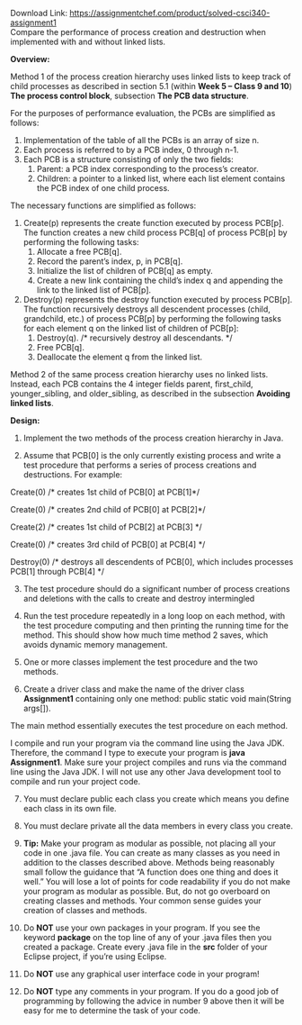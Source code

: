 Download Link: https://assignmentchef.com/product/solved-csci340-assignment1
<br>
Compare the performance of process creation and destruction when implemented with and without linked lists.

<strong>Overview: </strong>

Method 1 of the process creation hierarchy uses linked lists to keep track of child processes as described in section 5.1 (within <strong>Week 5 – Class 9 and 10</strong>) <strong>The process control block</strong>, subsection <strong>The PCB data structure</strong>.




For the purposes of performance evaluation, the PCBs are simplified as follows:

<ol>

 <li>Implementation of the table of all the PCBs is an array of size n.</li>

 <li>Each process is referred to by a PCB index, 0 through n-1.</li>

 <li>Each PCB is a structure consisting of only the two fields:

  <ol>

   <li>Parent: a PCB index corresponding to the process’s creator.</li>

   <li>Children: a pointer to a linked list, where each list element contains the PCB index of one child process.</li>

  </ol></li>

</ol>




The necessary functions are simplified as follows:

<ol>

 <li>Create(p) represents the create function executed by process PCB[p]. The function creates a new child process PCB[q] of process PCB[p] by performing the following tasks:

  <ol>

   <li>Allocate a free PCB[q].</li>

   <li>Record the parent’s index, p, in PCB[q].</li>

   <li>Initialize the list of children of PCB[q] as empty.</li>

   <li>Create a new link containing the child’s index q and appending the link to the linked list of PCB[p].</li>

  </ol></li>

 <li>Destroy(p) represents the destroy function executed by process PCB[p]. The function recursively destroys all descendent processes (child, grandchild, etc.) of process PCB[p] by performing the following tasks for each element q on the linked list of children of PCB[p]:

  <ol>

   <li>Destroy(q). /* recursively destroy all descendants. */</li>

   <li>Free PCB[q].</li>

   <li>Deallocate the element q from the linked list.</li>

  </ol></li>

</ol>




Method 2 of the same process creation hierarchy uses no linked lists.  Instead, each PCB contains the 4 integer fields parent, first_child, younger_sibling, and older_sibling, as described in the subsection <strong>Avoiding linked lists</strong>.







<strong>Design: </strong>




<ol>

 <li>Implement the two methods of the process creation hierarchy in Java.</li>

</ol>




<ol start="2">

 <li>Assume that PCB[0] is the only currently existing process and write a test procedure that performs a series of process creations and destructions. For example:</li>

</ol>

Create(0)   /* creates 1st child of PCB[0] at PCB[1]*/

Create(0)   /* creates 2nd child of PCB[0] at PCB[2]*/

Create(2)   /* creates 1st child of PCB[2] at PCB[3] */

Create(0)   /* creates 3rd child of PCB[0] at PCB[4] */

Destroy(0)   /* destroys all descendents of PCB[0], which includes processes PCB[1] through PCB[4] */




<ol start="3">

 <li>The test procedure should do a significant number of process creations and deletions with the calls to create and destroy intermingled</li>

</ol>




<ol start="4">

 <li>Run the test procedure repeatedly in a long loop on each method, with the test procedure computing and then printing the running time for the method. This should show how much time method 2 saves, which avoids dynamic memory management.</li>

</ol>




<ol start="5">

 <li>One or more classes implement the test procedure and the two methods.</li>

</ol>




<ol start="6">

 <li>Create a driver class and make the name of the driver class <strong>Assignment1</strong> containing only one method: public static void main(String args[]).</li>

</ol>

The main method essentially executes the test procedure on each method.




I compile and run your program via the command line using the Java JDK.  Therefore, the command I type to execute your program is <strong>java Assignment1</strong>.  Make sure your project compiles and runs via the command line using the Java JDK.  I will not use any other Java development tool to compile and run your project code.




<ol start="7">

 <li>You must declare public each class you create which means you define each class in its own file.</li>

</ol>




<ol start="8">

 <li>You must declare private all the data members in every class you create.</li>

</ol>




<ol start="9">

 <li><strong>Tip:</strong> Make your program as modular as possible, not placing all your code in one .java file. You can create as many classes as you need in addition to the classes described above.  Methods being reasonably small follow the guidance that “A function does one thing and does it well.”  You will lose a lot of points for code readability if you do not make your program as modular as possible.  But, do not go overboard on creating classes and methods.  Your common sense guides your creation of classes and methods.</li>

</ol>




<ol start="10">

 <li>Do <strong>NOT</strong> use your own packages in your program. If you see the keyword <strong>package</strong> on the top line of any of your .java files then you created a package.  Create every .java file in the <strong>src</strong> folder of your Eclipse project, if you’re using Eclipse.</li>

</ol>




<ol start="11">

 <li>Do <strong>NOT</strong> use any graphical user interface code in your program!</li>

</ol>




<ol start="12">

 <li>Do <strong>NOT</strong> type any comments in your program. If you do a good job of programming by following the advice in number 9 above then it will be easy for me to determine the task of your code.</li>

</ol>





